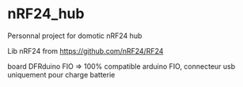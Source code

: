 # nRF24_hub

Personnal project for domotic nRF24 hub

Lib nRF24 from https://github.com/nRF24/RF24

board DFRduino FIO => 100% compatible arduino FIO, connecteur usb uniquement pour charge batterie


